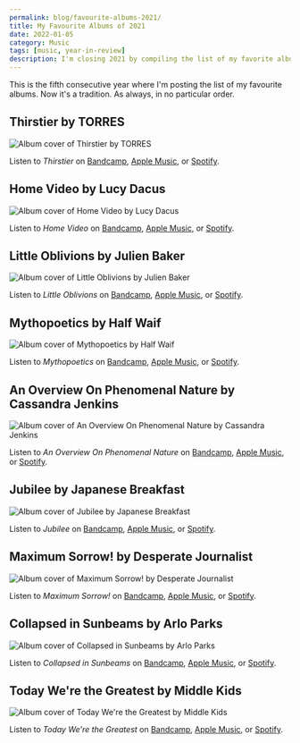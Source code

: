 ```yaml
---
permalink: blog/favourite-albums-2021/
title: My Favourite Albums of 2021
date: 2022-01-05
category: Music
tags: [music, year-in-review]
description: I'm closing 2021 by compiling the list of my favorite albums of the year.
---
```


This is the fifth consecutive year where I'm posting the list of my favourite albums. Now it's a tradition. As always, in no particular order.

## Thirstier by TORRES

![Album cover of Thirstier by TORRES](/blog/2022-01-05-favourite-albums-2021/torres-thirstier.jpg)

Listen to _Thirstier_ on [Bandcamp](https://torrestorrestorres.bandcamp.com/album/thirstier), [Apple Music](https://music.apple.com/at/album/thirstier/1564152909?l=en), or [Spotify](https://open.spotify.com/album/5Sq7ZgoJQQEY54oupmAtbu).

## Home Video by Lucy Dacus

![Album cover of Home Video by Lucy Dacus](/blog/2022-01-05-favourite-albums-2021/lucy-dacus-home-video.jpg)

Listen to _Home Video_ on [Bandcamp](https://lucydacus.bandcamp.com/album/home-video), [Apple Music](https://music.apple.com/at/album/home-video/1586471742?l=en), or [Spotify](https://open.spotify.com/album/2nwfSapJ3YIq7Ofad4Vuh1).

## Little Oblivions by Julien Baker

![Album cover of Little Oblivions by Julien Baker](/blog/2022-01-05-favourite-albums-2021/julien-baker-little-oblivious.jpg)

Listen to _Little Oblivions_ on [Bandcamp](https://julienbaker.bandcamp.com/album/little-oblivions), [Apple Music](https://music.apple.com/at/album/little-oblivions/1586464816?l=en), or [Spotify](https://open.spotify.com/album/3IQRHa9iVLsGlSuVHiHZ3A).

## Mythopoetics by Half Waif

![Album cover of Mythopoetics by Half Waif](/blog/2022-01-05-favourite-albums-2021/half-waif-mythopoetics.jpg)

Listen to _Mythopoetics_ on [Bandcamp](https://halfwaif.bandcamp.com/album/mythopoetics), [Apple Music](https://music.apple.com/at/album/mythopoetics/1561315256?l=en), or [Spotify](https://open.spotify.com/album/4FdIfIKSgiDBEG6Er5ANj4).

## An Overview On Phenomenal Nature by Cassandra Jenkins

![Album cover of An Overview On Phenomenal Nature by Cassandra Jenkins](/blog/2022-01-05-favourite-albums-2021/cassandra-jenkins-an-overview-on-phenomenal-nature.jpg)

Listen to _An Overview On Phenomenal Nature_ on [Bandcamp](https://cassandrajenkins.bandcamp.com/album/an-overview-on-phenomenal-nature), [Apple Music](https://music.apple.com/at/album/an-overview-on-phenomenal-nature/1539001628?l=en), or [Spotify](https://open.spotify.com/album/1NzOdSkSNmBhhg72KlNcsE).

## Jubilee by Japanese Breakfast

![Album cover of Jubilee by Japanese Breakfast](/blog/2022-01-05-favourite-albums-2021/japanese-breakfast-jubilee.jpg)

Listen to _Jubilee_ on [Bandcamp](https://michellezauner.bandcamp.com/album/jubilee), [Apple Music](https://music.apple.com/at/album/jubilee/1553364590?l=en), or [Spotify](https://open.spotify.com/album/0ajoNtBO6xHfWEkORtRCAv).

## Maximum Sorrow! by Desperate Journalist

![Album cover of Maximum Sorrow! by Desperate Journalist](/blog/2022-01-05-favourite-albums-2021/desperate-journalist-maximum-sorrow.jpg)

Listen to _Maximum Sorrow!_ on [Bandcamp](https://desperatejournalist.bandcamp.com/album/maximum-sorrow-2), [Apple Music](https://music.apple.com/at/album/maximum-sorrow/1559029228?l=en), or [Spotify](https://open.spotify.com/album/3rj40fZ0EUmRXm1kHSc6d9).

## Collapsed in Sunbeams by Arlo Parks

![Album cover of Collapsed in Sunbeams by Arlo Parks](/blog/2022-01-05-favourite-albums-2021/arlo-parks-collapsed-in-sunbeams.jpg)

Listen to _Collapsed in Sunbeams_ on [Bandcamp](https://arloparks.bandcamp.com/album/collapsed-in-sunbeams), [Apple Music](https://music.apple.com/at/album/collapsed-in-sunbeams-up-next-film-edition/1550632003?l=en), or [Spotify](https://open.spotify.com/album/42joEEymK7EIHODfNB4yug).

## Today We're the Greatest by Middle Kids

![Album cover of Today We're the Greatest by Middle Kids](/blog/2022-01-05-favourite-albums-2021/middle-kids-today-were-the-greatest.jpg)

Listen to _Today We're the Greatest_ on [Bandcamp](https://middlekids.bandcamp.com/album/today-we-re-the-greatest), [Apple Music](https://music.apple.com/at/album/today-were-the-greatest/1542609518?l=en), or [Spotify](https://open.spotify.com/album/5dK1qxuVTRmckVMtThjoGu).